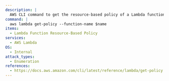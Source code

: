 ```yaml
---
description: |
  AWS CLI command to get the resource-based policy of a Lambda function in the AWS account.
command: |
  aws lambda get-policy --function-name $name
items:
  - Lambda Function Resource-Based Policy
services:
  - AWS Lambda
OS:
  - Internal
attack_types:
  - Enumeration
references:
  - https://docs.aws.amazon.com/cli/latest/reference/lambda/get-policy.html
---
```

